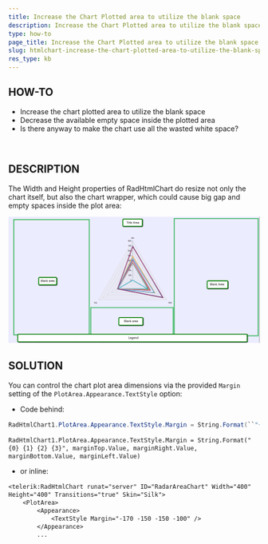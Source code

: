 ```yaml
---
title: Increase the Chart Plotted area to utilize the blank space
description: Increase the Chart Plotted area to utilize the blank space. Check it now!
type: how-to
page_title: Increase the Chart Plotted area to utilize the blank space
slug: htmlchart-increase-the-chart-plotted-area-to-utilize-the-blank-space
res_type: kb
---
```



## HOW-TO

- Increase the chart plotted area to utilize the blank space
- Decrease the available empty space inside the plotted area
- Is there anyway to make the chart use all the wasted white space?

     
## DESCRIPTION

The Width and Height properties of RadHtmlChart do resize not only the chart itself, but also the chart wrapper, which could cause big gap and empty spaces inside the plot area:  

![HtmlChart Plot Area](images/htmlchart-increase-plotarea.png)


## SOLUTION

You can control the chart plot area dimensions via the provided `Margin` setting of the `PlotArea.Appearance.TextStyle` option:

* Code behind: 

```C#
RadHtmlChart1.PlotArea.Appearance.TextStyle.Margin = String.Format(``"{0} {1} {2} {3}"``, marginTop.Value, marginRight.Value, marginBottom.Value, marginLeft.Value);
```
```VB
RadHtmlChart1.PlotArea.Appearance.TextStyle.Margin = String.Format("{0} {1} {2} {3}", marginTop.Value, marginRight.Value, marginBottom.Value, marginLeft.Value)
```


* or inline:

```ASP.NET
<telerik:RadHtmlChart runat="server" ID="RadarAreaChart" Width="400" Height="400" Transitions="true" Skin="Silk">
    <PlotArea>
        <Appearance>
            <TextStyle Margin="-170 -150 -150 -100" />
        </Appearance>
        ...
```




